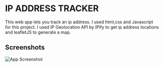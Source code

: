 
# IP ADDRESS TRACKER

This web app lets you track an ip address. I used html,css and Javascript for this project. I used IP Geolocation API by IPify to get ip address locations and leafletJS to generate a map.


## Screenshots

![App Screenshot](https://imgur.com/a/S38p2tG)

